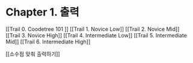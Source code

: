 
# Chapter 1. 출력

[[Trail 0. Coodetree 101 ]]
[[Trail 1. Novice Low]]
[[Trail 2. Novice Mid]]
[[Trail 3. Novice High]]
[[Trail 4. Intermediate Low]]
[[Trail 5. Intermediate Mid]]
[[Trail 6. Intermediate High]]

[[소수점 맞춰 출력하기]]
